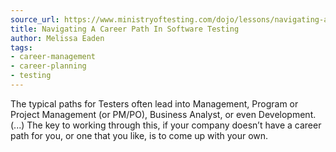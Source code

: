 ```yaml
---
source_url: https://www.ministryoftesting.com/dojo/lessons/navigating-a-career-path-in-software-testing
title: Navigating A Career Path In Software Testing
author: Melissa Eaden
tags:
- career-management
- career-planning
- testing
---
```


The typical paths for Testers often lead into Management, Program or Project Management (or PM/PO), Business Analyst, or even Development. (...) The key to working through this, if your company doesn’t have a career path for you, or one that you like, is to come up with your own.

